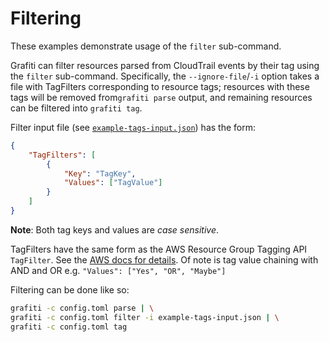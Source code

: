 # Filtering

These examples demonstrate usage of the `filter` sub-command.

Grafiti can filter resources parsed from CloudTrail events by their tag using the `filter` sub-command. Specifically, the `--ignore-file`/`-i` option takes a file with TagFilters corresponding to resource tags; resources with these tags will be removed from`grafiti parse` output, and remaining resources can be filtered into `grafiti tag`.

Filter input file (see [`example-tags-input.json`][file-example-tags-input]) has the form:

```json
{
	"TagFilters": [
		{
			"Key": "TagKey",
			"Values": ["TagValue"]
		}
	]
}
```

**Note**: Both tag keys and values are _case sensitive_.

TagFilters have the same form as the AWS Resource Group Tagging API `TagFilter`. See the [AWS docs for details][aws-docs-rgta-tagfilter]. Of note is tag value chaining with AND and OR e.g. `"Values": ["Yes", "OR", "Maybe"]`

Filtering can be done like so:
```bash
grafiti -c config.toml parse | \
grafiti -c config.toml filter -i example-tags-input.json | \
grafiti -c config.toml tag
```

[aws-docs-rgta-tagfilter]: http://docs.aws.amazon.com/resourcegroupstagging/latest/APIReference/API_TagFilter.html

[file-example-tags-input]: ../example-tags-input.json
